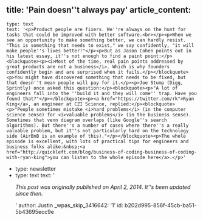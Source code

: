 title: 'Pain doesn''t always pay'
article_content:
  -
    type: text
    text: '<p>Product people are fixers. We''re always on the hunt for tasks that could be improved with better software.<br></p><p>When we see an opportunity to make something better, we can hardly resist. "This is something that needs to exist," we say confidently, "it will make people''s lives better!"</p><p>But as Jason Cohen points out in his latest essay, it''s not enough to find a paint point:</p><blockquote><p><i>Most of the time, real pain points addressed by great products are not a business</i>. Which is why founders confidently begin and are surprised when it fails.</p></blockquote><p>You might have discovered something that needs to be fixed, but that doesn''t mean people will pay for it.</p><p>Joe Stump (Digg, Sprintly) once asked this question:</p><blockquote><p>"A lot of engineers fall into the ''build it and they will come'' trap. Have you found that?"</p></blockquote><p><a href="https://twitter.com/rk">Ryan King</a>, an engineer at CZI Science, replied:</p><blockquote><p>"People sometimes mistake <i>hard problems</i> (in the computer science sense) for <i>valuable problems</i> (in the business sense). Sometimes that venn diagram overlaps (like Google''s search algorithms). But there''s a number of cases where there''s a really valuable problem, but it''s not particularly hard on the technology side (AirBnB is an example of this)."</p></blockquote><p>The whole episode is excellent, with lots of practical tips for engineers and business folks alike:&nbsp;<a href="http://quickleft.com/blog/business-of-coding-business-of-coding-with-ryan-king">you can listen to the whole episode here</a>.</p>'
  -
    type: newsletter
  -
    type: text
    text: '<p><i>This post was originally published on April 2, 2014. It''s been updated since then.</i></p>'
author: Justin
_wpas_skip_3416642: '1'
id: b202d995-856f-45cb-ba51-5b43695ecc9e

